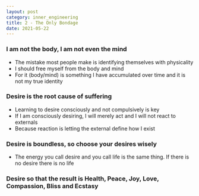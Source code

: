 ```yaml
---
layout: post
category: inner_engineering
title: 2 - The Only Bondage
date: 2021-05-22
---
```


### I am not the body, I am not even the mind

- The mistake most people make is identifying themselves with physicality
- I should free myself from the body and mind
- For it (body/mind) is something I have accumulated over time and it is not my true identity

### Desire is the root cause of suffering

- Learning to desire consciously and not compulsively is key
- If I am consciously desiring, I will merely act and I will not react to externals
- Because reaction is letting the external define how I exist

### Desire is boundless, so choose your desires wisely

- The energy you call desire and you call life is the same thing. If there is no desire there is no life

### Desire so that the result is Health, Peace, Joy, Love, Compassion, Bliss and Ecstasy
